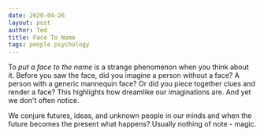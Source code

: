 ```yaml
---
date: 2020-04-26
layout: post
author: Ted
title: Face To Name
tags: people psychology
---
```

To _put a face to the name_ is a strange phenomenon when you think about it. Before you saw the face, did you imagine a person without a face? A person with a generic mannequin face? Or did you piece together clues and render a face? This highlights how dreamlike our imaginations are. And yet we don't often notice.

We conjure futures, ideas, and unknown people in our minds and when the future becomes the present what happens? Usually nothing of note - magic.
